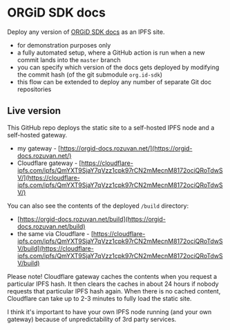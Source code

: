 # ORGiD SDK docs

Deploy any version of [ORGiD SDK docs](https://github.com/windingtree/org.id-sdk) as an IPFS site.

- for demonstration purposes only
- a fully automated setup, where a GitHub action is run when a new commit lands into the `master` branch
- you can specify which version of the docs gets deployed by modifying the commit hash (of the git submodule `org.id-sdk`)
- this flow can be extended to deploy any number of separate Git doc repositories

## Live version

This GitHub repo deploys the static site to a self-hosted IPFS node and a self-hosted gateway.

- my gateway - [https://orgid-docs.rozuvan.net/](https://orgid-docs.rozuvan.net/)
- Cloudflare gateway - [https://cloudflare-ipfs.com/ipfs/QmYXT9SjaY7qVzz1cpk97rCN2mMecnM8172ociQRoTdwSV/](https://cloudflare-ipfs.com/ipfs/QmYXT9SjaY7qVzz1cpk97rCN2mMecnM8172ociQRoTdwSV/)

You can also see the contents of the deployed `/build` directory:

- [https://orgid-docs.rozuvan.net/build](https://orgid-docs.rozuvan.net/build)
- the same via Cloudflare - [https://cloudflare-ipfs.com/ipfs/QmYXT9SjaY7qVzz1cpk97rCN2mMecnM8172ociQRoTdwSV/build](https://cloudflare-ipfs.com/ipfs/QmYXT9SjaY7qVzz1cpk97rCN2mMecnM8172ociQRoTdwSV/build)

Please note! Cloudflare gateway caches the contents when you request a particular IPFS hash. It then clears the caches in about 24 hours if nobody requests that particular IPFS hash again. When there is no cached content, Cloudflare can take up to 2-3 minutes to fully load the static site.

I think it's important to have your own IPFS node running (and your own gateway) because of unpredictability of 3rd party services.
